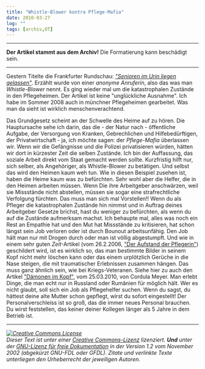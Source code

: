 ```yaml
---
title: "Whistle-Blower kontra Pflege-Mafia"
date: 2010-03-27
log: ""
tags: [archiv,OT]
---
```

<hr><b>Der Artikel stammt aus dem Archiv!</b> Die Formatierung kann beschädigt sein.<hr>

Gestern Titelte die Frankfurter Rundschau: <a href=""><i>&quot;Senioren im Urin liegen gelassen&quot;</i></a>. Erz&auml;hlt wurde von einer <i>anonyme Anruferin</i>, also das was man <i>Whistle-Blower</i> nennt. Es ging wieder mal um die katastrophalen Zust&auml;nde in den Pflegeheimen. Der Artikel ist keine &quot;ungl&uuml;ckliche Ausnahme&quot;. Ich habe im Sommer 2008 auch in m&uuml;nchner Pflegeheimen gearbeitet. Was man da sieht ist wirklich menschenverachtend.
<!--break-->
Das Grundgesetz scheint an der Schwelle des Heime auf zu h&ouml;ren. Die Hauptursache sehe ich darin, das die - der Natur nach - &ouml;ffentliche Aufgabe, der Versorgung von Kranken, Gebrechlichen und Hilfebed&uuml;rftigen, der Privatwirtschaft - ja, ich m&ouml;chte sagen: der <i>Pflege-Mafia</i> &uuml;berlassen wir. Wenn wir die Gef&auml;ngnisse und die Polizei privatisieren w&uuml;rden, h&auml;tten wir dort in k&uuml;rzester Zeit die selben Zust&auml;nde. Ich bin der Auffassung, das soziale Arbeit direkt vom Staat gemacht werden sollte.
Kurzfristig hilft nur, sich selber, als Angeh&ouml;riger, als Whistle-Blower zu bet&auml;tigen. Und selbst das wird den Heimen kaum weh tun. Wie in diesen Beispiel zusehen ist, haben die Heime kaum was zu bef&uuml;rchten. Sehr wohl aber die Helfer, die in den  Heimen arbeiten m&uuml;ssen. Wenn Die ihre Arbeitgeber anschw&auml;rzen, weil sie Missst&auml;nde nicht abstellen, m&uuml;ssen sie sogar eine strafrechtliche Verfolgung f&uuml;rchten. Das muss man sich mal Vorstellen!! Wenn du als Pfleger die katastrophalen Zust&auml;nde hin nimmst und in Auftrag deines Arbeitgeber Gesetze brichst, hast du weniger zu bef&uuml;rchten, als wenn du auf die Zust&auml;nde aufmerksam machst.
Ich behaupte mal, alles was noch ein Rest an Empathie hat und den Mut hat Missst&auml;nde zu kritisieren, hat schon l&auml;ngst sein Job verloren oder ist durch Bounout arbeitsunf&auml;hig. Den Job h&auml;lt man nur mit Drogen durch oder man ist v&ouml;llig abgestumpft. Und wie in einem sehr guten <i>Zeit</i>-Artikel (vom 26.2.2006, <a href="http://www.tagesspiegel.de/zeitung/Die-Dritte-Seite;art705,2207097">&quot;Der Aufstand der Pflegerin&quot;</a>) geschildert wird, ist es wirklich so, das man bestimmte Bilder in seinem Kopf nicht mehr l&ouml;schen kann oder das einem urpl&ouml;tzlich Ger&uuml;che in die Nase steigen, die mit traumatischer Erlebnissen zusammen h&auml;ngen. Das muss ganz &auml;hnlich sein, wie bei Kriegs-Veteranen. Siehe hier zu auch den Artikel <a href="http://www.spiegel.de/spiegel/0,1518,684973-2,00.html">&quot;D&auml;monen im Kopf&quot;</a>, vom 25.03.2010, von Cordula Meyer.
Man erlebt Dinge, die man echt nur in Russland oder Rum&auml;nien f&uuml;r m&ouml;glich h&auml;lt. Wer es nicht glaubt, soll sich ein Job als Pflegehelfer suchen. Wenn du sagst, du h&auml;ttest deine alte Mutter schon gepflegt, wirst du sofort eingestellt! Der Personalverschleiss ist so gro&szlig;, das die immer neues Personal brauchen. Du wirst feststellen, das keiner deiner Kollegen l&auml;nger als 5 Jahre in dem Betrieb ist.
<hr />
<i> <a rel="license" href="http://creativecommons.org/licenses/by-sa/3.0/de/"><img alt="Creative Commons License" style="border-width: 0pt;" src="http://i.creativecommons.org/l/by-sa/3.0/de/88x31.png" /></a><br />
Dieser <span xmlns:dc="http://purl.org/dc/elements/1.1/" href="http://purl.org/dc/dcmitype/Text" rel="dc:type">Text</span> ist unter einer <a rel="license" href="http://creativecommons.org/licenses/by-sa/3.0/de/">Creative Commons-Lizenz</a> lizenziert. <b>Und</b> unter der <a href="http://de.wikipedia.org/wiki/GFDL">GNU-Lizenz f&uuml;r freie Dokumentation</a> in der Version 1.2 vom November 2002 (abgek&uuml;rzt GNU-FDL oder GFDL). Zitate und verlinkte Texte unterliegen den Urheberrecht der jeweiligen Autoren.</i>
